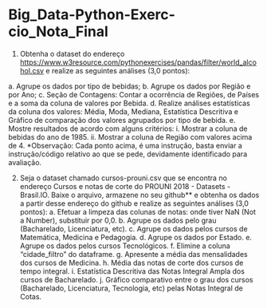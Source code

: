 # Big_Data-Python-Exerc-cio_Nota_Final

1. Obtenha o dataset do endereço https://www.w3resource.com/pythonexercises/pandas/filter/world_alcohol.csv e realize as seguintes análises (3,0 pontos):

a. Agrupe os dados por tipo de bebidas;
b. Agrupe os dados por Região e por Ano;
c. Seção de Contagens: Contar a ocorrência de Regiões, de Países e a soma da coluna de valores
por Bebida.
d. Realize análises estatísticas da coluna dos valores: Média, Moda, Mediana, Estatística
Descritiva e Gráfico de comparação dos valores agrupados por tipo de bebida.
e. Mostre resultados de acordo com alguns critérios:
i. Mostrar a coluna de bebidas do ano de 1985.
ii. Mostrar a coluna de Região com valores acima de 4.
*Observação: Cada ponto acima, é uma instrução, basta enviar a instrução/código relativo ao que se pede,
devidamente identificado para avaliação.

2. Seja o dataset chamado cursos-prouni.csv que se encontra no endereço Cursos e notas de corte do
PROUNI 2018 - Datasets - Brasil.IO. Baixe o arquivo, armazene no seu github** e obtenha os dados
a partir desse endereço do github e realize as seguintes análises (3,0 pontos):
a. Efetuar a limpeza das colunas de notas: onde tiver NaN (Not a Number), substituir por 0,0.
b. Agrupe os dados pelo grau (Bacharelado, Licenciatura, etc).
c. Agrupe os dados pelos cursos de Matemática, Medicina e Pedagogia.
d. Agrupe os dados por Estado.
e. Agrupe os dados pelos cursos Tecnológicos.
f. Elimine a coluna “cidade_filtro” do dataframe.
g. Apresente a média das mensalidades dos cursos de Medicina.
h. Média das notas de corte dos cursos de tempo integral.
i. Estatística Descritiva das Notas Integral Ampla dos cursos de Bacharelado.
j. Gráfico comparativo entre o grau dos cursos (Bacharelado, Licenciatura, Tecnologia, etc)
pelas Notas Integral de Cotas.
